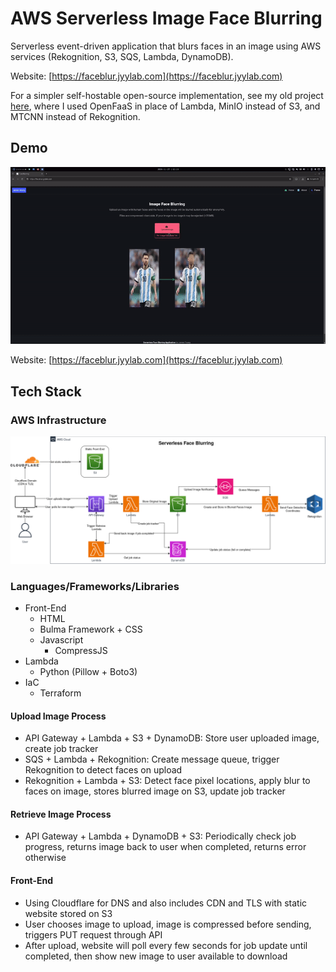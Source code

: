 # AWS Serverless Image Face Blurring

Serverless event-driven application that blurs faces in an image using AWS services (Rekognition, S3, SQS, Lambda, DynamoDB).

Website: [https://faceblur.jyylab.com](https://faceblur.jyylab.com)

For a simpler self-hostable open-source implementation, see my old project [here](https://github.com/jamesyoung-15/serverless-face-blurring), where I used OpenFaaS in place of Lambda, MinIO instead of S3, and MTCNN instead of Rekognition.

## Demo

![Website Blurring Demo](./media/face-blur-demo.gif)

Website: [https://faceblur.jyylab.com](https://faceblur.jyylab.com)

## Tech Stack

### AWS Infrastructure

![Diagram](./media/Diagram.drawio.png)

### Languages/Frameworks/Libraries

- Front-End
  - HTML
  - Bulma Framework + CSS
  - Javascript
    - CompressJS
- Lambda
  - Python (Pillow + Boto3)
- IaC
  - Terraform

#### Upload Image Process

- API Gateway + Lambda + S3 + DynamoDB: Store user uploaded image, create job tracker
- SQS + Lambda + Rekognition: Create message queue, trigger Rekognition to detect faces on upload
- Rekognition + Lambda + S3: Detect face pixel locations, apply blur to faces on image, stores blurred image on S3, update job tracker

#### Retrieve Image Process

- API Gateway + Lambda + DynamoDB + S3: Periodically check job progress, returns image back to user when completed, returns error otherwise

#### Front-End

- Using Cloudflare for DNS and also includes CDN and TLS with static website stored on S3
- User chooses image to upload, image is compressed before sending, triggers PUT request through API
- After upload, website will poll every few seconds for job update until completed, then show new image to user available to download
